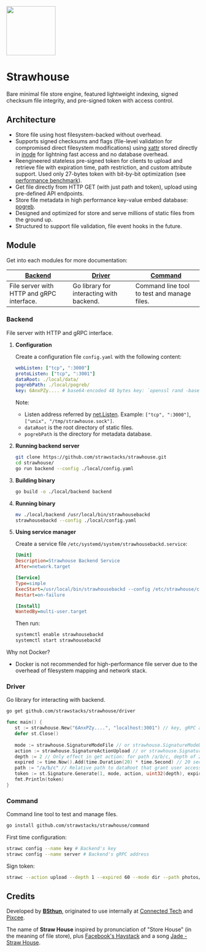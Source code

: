 <img src="https://static1.pixcee.dev/external/strawstacks/logo.png" width="128px"></img>

# Strawhouse
Bare minimal file store engine, featured lightweight indexing, signed checksum file integrity, and pre-signed token with access control.

## Architecture
- Store file using host filesystem-backed without overhead.
- Supports signed checksums and flags (file-level validation for compromised direct filesystem modifications) using [xattr](https://en.wikipedia.org/wiki/Extended_file_attributes) stored directly in [inode](https://en.wikipedia.org/wiki/Inode) for lightning fast access and no database overhead.
- Reengineered stateless pre-signed token for clients to upload and retrieve file with expiration time, path restriction, and custom attribute support. Used only 27-bytes token with bit-by-bit optimization (see [performance benchmark](https://github.com/strawstacks/strawhouse/wiki/Benchmark)).
- Get file directly from HTTP GET (with just path and token), upload using pre-defined API endpoints.
- Store file metadata in high performance key-value embed database: [pogreb](https://github.com/akrylysov/pogreb).
- Designed and optimized for store and serve millions of static files from the ground up.
- Structured to support file validation, file event hooks in the future.

## Module

Get into each modules for more documentation:

| [Backend](#backend)                       | [Driver](#driver)                        | [Command](#command)                         |
|-------------------------------------------|------------------------------------------|---------------------------------------------|
| File server with HTTP and gRPC interface. | Go library for interacting with backend. | Command line tool to test and manage files. |

### Backend

File server with HTTP and gRPC interface.

1. **Configuration**
   
   Create a configuration file `config.yaml` with the following content:
   ```yaml
   webListen: ["tcp", ":3000"]
   protoListen: ["tcp", ":3001"]
   dataRoot: ./local/data/
   pogrebPath: ./local/pogreb/
   key: 6AnxPZy.... # base64-encoded 48 bytes key: `openssl rand -base64 48`
   ```
   Note:
   - Listen address referred by [net.Listen](https://golang.org/pkg/net/#Listen). Example: `["tcp", ":3000"]`, `["unix", "/tmp/strawhouse.sock"]`.
   - `dataRoot` is the root directory of static files.
   - `pogrebPath` is the directory for metadata database.

2. **Running backend server**
   ```bash
   git clone https://github.com/strawstacks/strawhouse.git
   cd strawhouse/
   go run backend --config ./local/config.yaml
   ```

3. **Building binary**
   ```bash
   go build -o ./local/backend backend
   ```
   
4. **Running binary**
   ```bash
   mv ./local/backend /usr/local/bin/strawhousebackd
   strawhousebackd --config ./local/config.yaml
   ```
   
5. **Using service manager**
   
   Create a service file `/etc/systemd/system/strawhousebackd.service`:
   ```ini
   [Unit]
   Description=Strawhouse Backend Service
   After=network.target

   [Service]
   Type=simple
   ExecStart=/usr/local/bin/strawhousebackd --config /etc/strawhouse/config.yaml
   Restart=on-failure

   [Install]
   WantedBy=multi-user.target
   ```
   Then run:
   ```bash
   systemctl enable strawhousebackd
   systemctl start strawhousebackd
   ```

Why not Docker?
  - Docker is not recommended for high-performance file server due to the overhead of filesystem mapping and network stack.

### Driver

Go library for interacting with backend.

```bash
go get github.com/strawstacks/strawhouse/driver
```

```go
func main() {
   st := strawhouse.New("6AnxPZy....", "localhost:3001") // key, gRPC address
   defer st.Close()
   
   mode := strawhouse.SignatureModeFile // or strawhouse.SignatureModeDirectory
   action := strawhouse.SignatureActionUpload // or strawhouse.SignatureActionGet
   depth := 2 // Only effect in get action: for path /a/b/c, depth of 2 means allow access all files under /a/b, for upload action, it's ignored and allow user to upload to /a/b/c only.
   expired := time.Now().Add(time.Duration(20) * time.Second) // 20 seconds
   path := "/a/b/c" // Relative path to dataRoot that grant user access
   token := st.Signature.Generate(1, mode, action, uint32(depth), expired, path, nil)
   fmt.Println(token)
}
```
### Command

Command line tool to test and manage files.

```bash
go install github.com/strawstacks/strawhouse/command
```

First time configuration:
```bash
strawc config --name key # Backend's key
strawc config --name server # Backend's gRPC address
```

Sign token:
```bash
strawc --action upload --depth 1 --expired 60 --mode dir --path photos/
```


## Credits

Developed by **[BSthun](https://github.com/BSthun)**, originated to use internally at [Connected Tech](https://www.connectedtech.co.th) and [Pixcee](https://www.pixcee.app/).

The name of **Straw House** inspired by pronunciation of "Store House" (in the meaning of file store), plus [Facebook's Haystack](https://engineering.fb.com/2009/04/30/core-infra/needle-in-a-haystack-efficient-storage-of-billions-of-photos/) and a song [Jade - Straw House](https://open.spotify.com/track/50uwQoov3D7ASWwfmRVHQI?si=9081a42990ba4233).